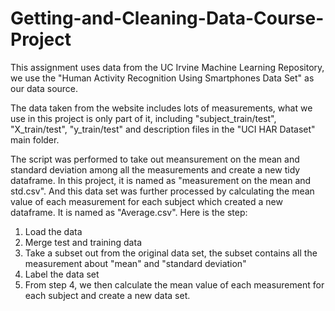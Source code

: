 # Getting-and-Cleaning-Data-Course-Project
This assignment uses data from the UC Irvine Machine Learning Repository, we use the "Human Activity Recognition Using Smartphones Data Set" as our data source.

The data taken from the website includes lots of measurements, what we use in this project is only part of it, including "subject_train/test", "X_train/test", "y_train/test" and description files in the "UCI HAR Dataset" main folder.

The script was performed to take out meansurement on the mean and standard deviation among all the measurements and create a new tidy dataframe. In this project, it is named as "measurement on the mean and std.csv". And this data set was further processed by calculating the mean value of each measurement for each subject which created a new dataframe. It is named as "Average.csv".
Here is the step:
1. Load the data
2. Merge test and training data
3. Take a subset out from the original data set, the subset contains all the measurement about "mean" and "standard deviation"
4. Label the data set
5. From step 4, we then calculate the mean value of each measurement for each subject and create a new data set.
